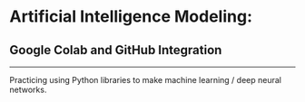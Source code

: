 # Artificial Intelligence Modeling:
## Google Colab and GitHub Integration
---
Practicing using Python libraries to make machine learning / deep neural networks.
